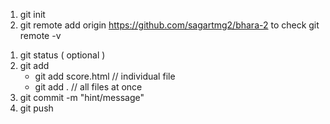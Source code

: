 
<!-- initial setup  -->

1. git init
2. git remote add origin https://github.com/sagartmg2/bhara-2
        to check
            git remote -v

<!-- day to day  -->
1. git status  ( optional )
2. git add
    - git add score.html  //  individual file 
    - git add . // all files at once
3. git commit -m "hint/message"
4. git push

